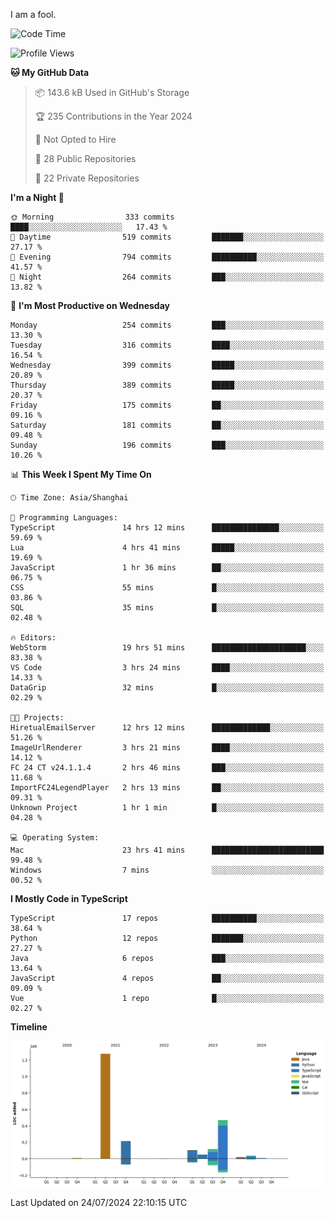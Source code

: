 I am a fool.

<!--START_SECTION:waka-->
![Code Time](http://img.shields.io/badge/Code%20Time-1%2C580%20hrs%2025%20mins-blue)

![Profile Views](http://img.shields.io/badge/Profile%20Views-1-blue)

**🐱 My GitHub Data** 

> 📦 143.6 kB Used in GitHub's Storage 
 > 
> 🏆 235 Contributions in the Year 2024
 > 
> 🚫 Not Opted to Hire
 > 
> 📜 28 Public Repositories 
 > 
> 🔑 22 Private Repositories 
 > 
**I'm a Night 🦉** 

```text
🌞 Morning                333 commits         ████░░░░░░░░░░░░░░░░░░░░░   17.43 % 
🌆 Daytime                519 commits         ███████░░░░░░░░░░░░░░░░░░   27.17 % 
🌃 Evening                794 commits         ██████████░░░░░░░░░░░░░░░   41.57 % 
🌙 Night                  264 commits         ███░░░░░░░░░░░░░░░░░░░░░░   13.82 % 
```
📅 **I'm Most Productive on Wednesday** 

```text
Monday                   254 commits         ███░░░░░░░░░░░░░░░░░░░░░░   13.30 % 
Tuesday                  316 commits         ████░░░░░░░░░░░░░░░░░░░░░   16.54 % 
Wednesday                399 commits         █████░░░░░░░░░░░░░░░░░░░░   20.89 % 
Thursday                 389 commits         █████░░░░░░░░░░░░░░░░░░░░   20.37 % 
Friday                   175 commits         ██░░░░░░░░░░░░░░░░░░░░░░░   09.16 % 
Saturday                 181 commits         ██░░░░░░░░░░░░░░░░░░░░░░░   09.48 % 
Sunday                   196 commits         ███░░░░░░░░░░░░░░░░░░░░░░   10.26 % 
```


📊 **This Week I Spent My Time On** 

```text
🕑︎ Time Zone: Asia/Shanghai

💬 Programming Languages: 
TypeScript               14 hrs 12 mins      ███████████████░░░░░░░░░░   59.69 % 
Lua                      4 hrs 41 mins       █████░░░░░░░░░░░░░░░░░░░░   19.69 % 
JavaScript               1 hr 36 mins        ██░░░░░░░░░░░░░░░░░░░░░░░   06.75 % 
CSS                      55 mins             █░░░░░░░░░░░░░░░░░░░░░░░░   03.86 % 
SQL                      35 mins             █░░░░░░░░░░░░░░░░░░░░░░░░   02.48 % 

🔥 Editors: 
WebStorm                 19 hrs 51 mins      █████████████████████░░░░   83.38 % 
VS Code                  3 hrs 24 mins       ████░░░░░░░░░░░░░░░░░░░░░   14.33 % 
DataGrip                 32 mins             █░░░░░░░░░░░░░░░░░░░░░░░░   02.29 % 

🐱‍💻 Projects: 
HiretualEmailServer      12 hrs 12 mins      █████████████░░░░░░░░░░░░   51.26 % 
ImageUrlRenderer         3 hrs 21 mins       ████░░░░░░░░░░░░░░░░░░░░░   14.12 % 
FC 24 CT v24.1.1.4       2 hrs 46 mins       ███░░░░░░░░░░░░░░░░░░░░░░   11.68 % 
ImportFC24LegendPlayer   2 hrs 13 mins       ██░░░░░░░░░░░░░░░░░░░░░░░   09.31 % 
Unknown Project          1 hr 1 min          █░░░░░░░░░░░░░░░░░░░░░░░░   04.28 % 

💻 Operating System: 
Mac                      23 hrs 41 mins      █████████████████████████   99.48 % 
Windows                  7 mins              ░░░░░░░░░░░░░░░░░░░░░░░░░   00.52 % 
```

**I Mostly Code in TypeScript** 

```text
TypeScript               17 repos            ██████████░░░░░░░░░░░░░░░   38.64 % 
Python                   12 repos            ███████░░░░░░░░░░░░░░░░░░   27.27 % 
Java                     6 repos             ███░░░░░░░░░░░░░░░░░░░░░░   13.64 % 
JavaScript               4 repos             ██░░░░░░░░░░░░░░░░░░░░░░░   09.09 % 
Vue                      1 repo              █░░░░░░░░░░░░░░░░░░░░░░░░   02.27 % 
```



**Timeline**

![Lines of Code chart](https://raw.githubusercontent.com/VeejaLiu/VeejaLiu/master/assets/bar_graph.png)


 Last Updated on 24/07/2024 22:10:15 UTC
<!--END_SECTION:waka-->
